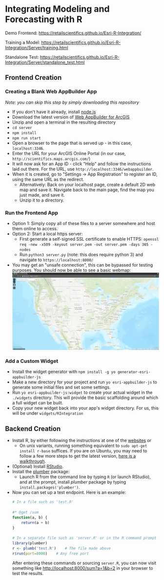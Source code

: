 # Integrating Modeling and Forecasting with R

Demo Frontend: https://retailscientifics.github.io/Esri-R-Integration/

Training a Model: https://retailscientifics.github.io/Esri-R-Integration/Server/training.html

Standalone Test: https://retailscientifics.github.io/Esri-R-Integration/Server/standalone_test.html

## Frontend Creation
### Creating a Blank Web AppBuilder App
*Note: you can skip this step by simply downloading this repository*
- If you don't have it already, install [node.js](https://nodejs.org/en/download/)
- Download the latest version of [Web AppBuilder for ArcGIS](https://developers.arcgis.com/web-appbuilder/)
- Unzip and open a terminal in the resulting directory
- `cd server`
- `npm install`
- `npm run start`
- Open a browser to the page that is served up - in this case, `localhost:3346`.
- Enter the URL for your ArcGIS Online Portal (in our case, `http://scientifics.maps.arcgis.com/`)
- It will now ask for an App ID - click "Help" and follow the instructions laid out there. For the URL, use `http://localhost:3346/webappbuilder`.
- When it is created, go to "Settings -> App Registration" to register an ID, using the same URL as the redirect.
	- Alternatively: Back on your localhost page, create a default 2D web map and save it. Navigate back to the main page, find the map you just made, and save it.
	- Unzip it to a directory.

### Run the Frontend App
- Option 1: Simply copy all of these files to a server somewhere and host them online to access.
- Option 2: Start a local https server:
	- First generate a self-signed SSL certificate to enable HTTPS:
	`openssl req -new -x509 -keyout server.pem -out server.pem -days 365 -nodes`
	- Run `python3 server.py` (note: this does require python 3) and navigate to `https://localhost:8000/`
- You may get an "unsafe connection", this can be bypassed for testing purposes. You should now be able to see a basic webmap: ![basic](images/2018/07/basic.png)

### Add a Custom Widget
- Install the widget generator with `npm install -g yo generator-esri-appbuilder-js`
- Make a new directory for your project and run `yo esri-appbuilder-js` to generate some initial files and set some settings.
- Run `yo esri-appbuilder-js:widget` to create your actual widget in the `./widgets` directory. This will provide the basic scaffolding around which a full widget can be built.
- Copy your new widget back into your app's widget directory. For us, this will be under `widgets/RIntegration`

## Backend Creation

- Install R, by either following the instructions at one of the [websites](https://cran.r-project.org/) or
	- On unix variants, running something equivalent to `sudo apt-get install r-base` suffices. If you are on Ubuntu, you may need to follow a few more steps to get the latest version, [here is a walkthrough](https://www.digitalocean.com/community/tutorials/how-to-install-r-on-ubuntu-18-04-quickstart).
- (Optional) Install [RStudio](https://www.rstudio.com/products/rstudio/download/).
- Install the [plumber](https://www.rplumber.io/) package:
	- Launch R from the command line by typing `R` (or launch RStudio), and at the prompt, install  *plumber* package by typing `install.packages('plumber')`.
- Now you can set up a test endpoint. Here is an example:
	```R
	# In a file such as 'test.R'

	#* @get /sum
	function(a, b) {
		return(a + b)
	}

	# In a separate file such as 'server.R' or in the R command prompt
	library(plumber)
	r <- plumb('test.R') 	# The file made above
	r$run(port=8000) 	# Any free port
	```
	After entering these commands or sourcing `server.R`, you can now visit something like [http://localhost:8000/sum?a=1&b=2](http://localhost:8000/sum?a=1&b=2) in your browser to test the results.
